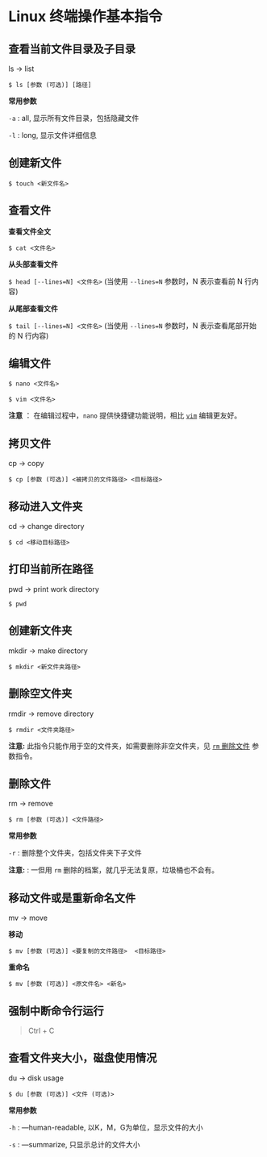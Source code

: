 # Linux 终端操作基本指令

## 查看当前文件目录及子目录

ls -> list 

`$ ls [参数 (可选)] [路径]`

**常用参数**

`-a` : all, 显示所有文件目录，包括隐藏文件

`-l` : long, 显示文件详细信息


## 创建新文件

`$ touch <新文件名>`


## 查看文件

**查看文件全文**

`$ cat <文件名>`


**从头部查看文件**

`$ head [--lines=N] <文件名>` (当使用 `--lines=N` 参数时，N 表示查看前 N 行内容)

**从尾部查看文件**

`$ tail [--lines=N] <文件名>` (当使用 `--lines=N` 参数时，N 表示查看尾部开始的 N 行内容)

## 编辑文件

`$ nano <文件名>`

`$ vim <文件名>`

**注意** ： 在编辑过程中，`nano` 提供快捷键功能说明，相比 [`vim`](https://linux.cn/article-8144-1.html) 编辑更友好。


## 拷贝文件

cp -> copy

`$ cp [参数 (可选)] <被拷贝的文件路径> <目标路径>`

## 移动进入文件夹

cd ->  change directory

`$ cd <移动目标路径>`

## 打印当前所在路径

pwd -> print work directory

`$ pwd`

## 创建新文件夹

mkdir -> make directory

`$ mkdir <新文件夹路径>`

## 删除空文件夹

rmdir -> remove directory

`$ rmdir <文件夹路径>`

**注意:** 此指令只能作用于空的文件夹，如需要删除非空文件夹，见 [`rm` 删除文件](#删除文件) 参数指令。


## 删除文件

rm -> remove

`$ rm [参数 (可选)] <文件路径>`

**常用参数**

`-r` : 删除整个文件夹，包括文件夹下子文件

**注意:** : 一但用 `rm` 删除的档案，就几乎无法复原，垃圾桶也不会有。


## 移动文件或是重新命名文件

mv -> move

**移动**

`$ mv [参数 (可选)] <要复制的文件路径>  <目标路径>`

**重命名**

`$ mv [参数 (可选)] <原文件名> <新名>`

## 强制中断命令行运行

> Ctrl + C

## 查看文件夹大小，磁盘使用情况

du -> disk usage

`$ du [参数 (可选)] <文件 (可选)>`

**常用参数**

`-h` : —human-readable, 以K，M，G为单位，显示文件的大小

`-s` : —summarize, 只显示总计的文件大小


